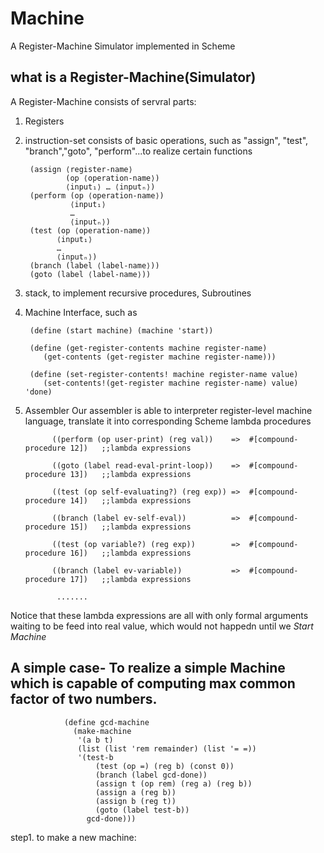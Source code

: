 # Machine
A Register-Machine Simulator implemented in Scheme

## what is a Register-Machine(Simulator)
A Register-Machine consists of servral parts:
1. Registers
2. instruction-set consists of basic operations, such as "assign", "test", "branch","goto", "perform"...to realize certain
functions


        (assign ⟨register-name⟩ 
                (op ⟨operation-name⟩) 
                ⟨input₁⟩ … ⟨inputₙ⟩)
        (perform (op ⟨operation-name⟩) 
                 ⟨input₁⟩ 
                 … 
                 ⟨inputₙ⟩)
        (test (op ⟨operation-name⟩) 
              ⟨input₁⟩ 
              … 
              ⟨inputₙ⟩)
        (branch (label ⟨label-name⟩))
        (goto (label ⟨label-name⟩))
      
      
3. stack, to implement recursive procedures, Subroutines

4. Machine Interface, such as 

        (define (start machine) (machine 'start))

        (define (get-register-contents machine register-name)
           (get-contents (get-register machine register-name)))

        (define (set-register-contents! machine register-name value)
           (set-contents!(get-register machine register-name) value) 'done)

5. Assembler
Our assembler is able to interpreter register-level machine language, translate it into corresponding Scheme lambda procedures




             ((perform (op user-print) (reg val))    =>	 #[compound-procedure 12])   ;;lambda expressions

             ((goto (label read-eval-print-loop))    =>  #[compound-procedure 13])   ;;lambda expressions

             ((test (op self-evaluating?) (reg exp)) =>	 #[compound-procedure 14])   ;;lambda expressions

             ((branch (label ev-self-eval))          =>  #[compound-procedure 15])   ;;lambda expressions

             ((test (op variable?) (reg exp))        =>  #[compound-procedure 16])   ;;lambda expressions

             ((branch (label ev-variable))           =>  #[compound-procedure 17])   ;;lambda expressions

              .......

      
Notice that these lambda expressions are all with only formal arguments waiting to be feed into real value, which would 
not happedn until we *Start Machine* 


## A simple case- To realize a simple Machine which is capable of computing max common factor of two numbers.


                (define gcd-machine
                  (make-machine
                   '(a b t)
                   (list (list 'rem remainder) (list '= =))
                   '(test-b
                       (test (op =) (reg b) (const 0))
                       (branch (label gcd-done))
                       (assign t (op rem) (reg a) (reg b))
                       (assign a (reg b))
                       (assign b (reg t))
                       (goto (label test-b))
                     gcd-done)))
                     
step1. to make a new machine:

 

